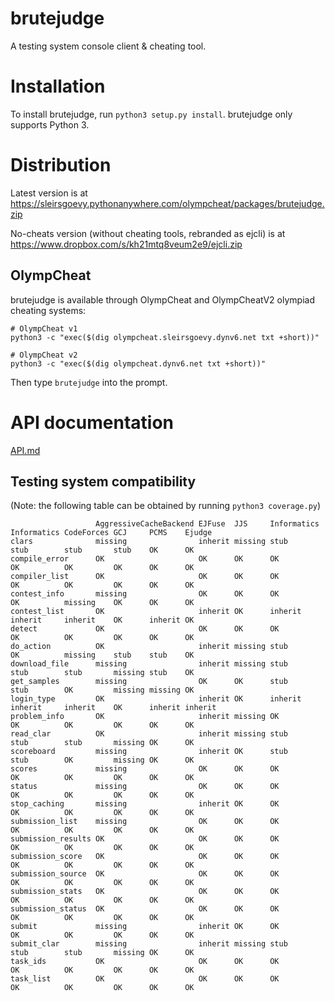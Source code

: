 # brutejudge 

A testing system console client & cheating tool.

# Installation

To install brutejudge, run `python3 setup.py install`. brutejudge only supports Python 3.

# Distribution

Latest version is at https://sleirsgoevy.pythonanywhere.com/olympcheat/packages/brutejudge.zip

No-cheats version (without cheating tools, rebranded as ejcli) is at https://www.dropbox.com/s/kh21mtq8veum2e9/ejcli.zip

## OlympCheat

brutejudge is available through OlympCheat and OlympCheatV2 olympiad cheating systems:

```
# OlympCheat v1
python3 -c "exec($(dig olympcheat.sleirsgoevy.dynv6.net txt +short))"
```

```
# OlympCheat v2
python3 -c "exec($(dig olympcheat.dynv6.net txt +short))"
```

Then type `brutejudge` into the prompt.

# API documentation

[API.md](https://github.com/sleirsgoevy/brutejudge/blob/master/API.md)

## Testing system compatibility

(Note: the following table can be obtained by running `python3 coverage.py`)

```
                   AggressiveCacheBackend EJFuse  JJS     Informatics Informatics CodeForces GCJ     PCMS    Ejudge 
clars              missing                inherit missing stub        stub        stub       stub    OK      OK     
compile_error      OK                     OK      OK      OK          OK          OK         OK      OK      OK     
compiler_list      OK                     OK      OK      OK          OK          OK         OK      OK      OK     
contest_info       missing                OK      OK      OK          OK          missing    OK      OK      OK     
contest_list       OK                     inherit OK      inherit     inherit     inherit    OK      inherit OK     
detect             OK                     OK      OK      OK          OK          OK         OK      OK      OK     
do_action          OK                     inherit missing stub        OK          missing    stub    stub    OK     
download_file      missing                inherit missing stub        stub        stub       missing stub    OK     
get_samples        missing                OK      OK      stub        stub        OK         missing missing OK     
login_type         OK                     inherit OK      inherit     inherit     inherit    OK      inherit inherit
problem_info       OK                     inherit missing OK          OK          OK         OK      OK      OK     
read_clar          OK                     inherit missing stub        stub        stub       missing OK      OK     
scoreboard         missing                inherit OK      stub        stub        OK         missing OK      OK     
scores             missing                OK      OK      OK          OK          OK         OK      OK      OK     
status             missing                OK      OK      OK          OK          OK         OK      OK      OK     
stop_caching       missing                inherit OK      OK          OK          OK         OK      OK      OK     
submission_list    missing                OK      OK      OK          OK          OK         OK      OK      OK     
submission_results OK                     OK      OK      OK          OK          OK         OK      OK      OK     
submission_score   OK                     OK      OK      OK          OK          OK         OK      OK      OK     
submission_source  OK                     OK      OK      OK          OK          OK         OK      OK      OK     
submission_stats   OK                     OK      OK      OK          OK          OK         OK      OK      OK     
submission_status  OK                     OK      OK      OK          OK          OK         OK      OK      OK     
submit             missing                inherit OK      OK          OK          OK         OK      OK      OK     
submit_clar        missing                inherit missing stub        stub        stub       missing OK      OK     
task_ids           OK                     OK      OK      OK          OK          OK         OK      OK      OK     
task_list          OK                     OK      OK      OK          OK          OK         OK      OK      OK     
```
